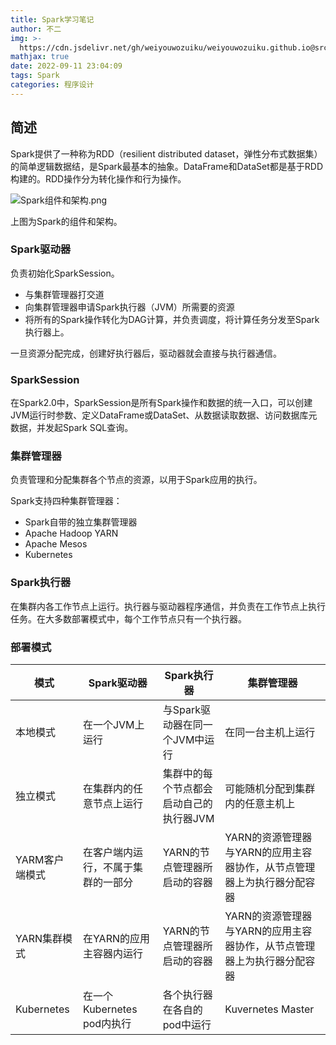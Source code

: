 ```yaml
---
title: Spark学习笔记
author: 不二
img: >-
  https://cdn.jsdelivr.net/gh/weiyouwozuiku/weiyouwozuiku.github.io@src/source/_posts/PageImg/
mathjax: true
date: 2022-09-11 23:04:09
tags: Spark
categories: 程序设计
---
```


## 简述

Spark提供了一种称为RDD（resilient distributed dataset，弹性分布式数据集）的简单逻辑数据结，是Spark最基本的抽象。DataFrame和DataSet都是基于RDD构建的。RDD操作分为转化操作和行为操作。

![Spark组件和架构.png](https://cdn.jsdelivr.net/gh/weiyouwozuiku/weiyouwozuiku.github.io@src/source/_posts/程序设计/大数据/Spark学习笔记/Spark组件和架构.png)

上图为Spark的组件和架构。

### Spark驱动器

负责初始化SparkSession。

- 与集群管理器打交道
- 向集群管理器申请Spark执行器（JVM）所需要的资源
- 将所有的Spark操作转化为DAG计算，并负责调度，将计算任务分发至Spark执行器上。

一旦资源分配完成，创建好执行器后，驱动器就会直接与执行器通信。

### SparkSession

在Spark2.0中，SparkSession是所有Spark操作和数据的统一入口，可以创建JVM运行时参数、定义DataFrame或DataSet、从数据读取数据、访问数据库元数据，并发起Spark SQL查询。

### 集群管理器

 负责管理和分配集群各个节点的资源，以用于Spark应用的执行。

Spark支持四种集群管理器：

- Spark自带的独立集群管理器
- Apache Hadoop YARN
- Apache Mesos
- Kubernetes

### Spark执行器

在集群内各工作节点上运行。执行器与驱动器程序通信，并负责在工作节点上执行任务。在大多数部署模式中，每个工作节点只有一个执行器。

### 部署模式

| 模式           | Spark驱动器                        | Spark执行器                             | 集群管理器                                                   |
| -------------- | ---------------------------------- | --------------------------------------- | ------------------------------------------------------------ |
| 本地模式       | 在一个JVM上运行                    | 与Spark驱动器在同一个JVM中运行          | 在同一台主机上运行                                           |
| 独立模式       | 在集群内的任意节点上运行           | 集群中的每个节点都会启动自己的执行器JVM | 可能随机分配到集群内的任意主机上                             |
| YARM客户端模式 | 在客户端内运行，不属于集群的一部分 | YARN的节点管理器所启动的容器            | YARN的资源管理器与YARN的应用主容器协作，从节点管理器上为执行器分配容器 |
| YARN集群模式   | 在YARN的应用主容器内运行           | YARN的节点管理器所启动的容器            | YARN的资源管理器与YARN的应用主容器协作，从节点管理器上为执行器分配容器 |
| Kubernetes     | 在一个Kubernetes pod内执行         | 各个执行器在各自的pod中运行             | Kuvernetes Master                                            |

